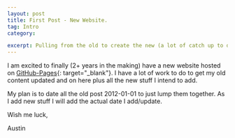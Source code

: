 ```yaml
---
layout: post
title: First Post - New Website.
tag: Intro
category:

excerpt: Pulling from the old to create the new (a lot of catch up to do).
---
```


I am excited to finally (2+ years in the making) have a new website hosted on [GitHub-Pages](https://pages.github.com/){: target="_blank"}. I have a lot of work to do to get my old content updated and  on here plus all the new stuff I intend to add. 

My plan is to date all the old post 2012-01-01 to just lump them together. As I add new stuff I will add the actual date I add/update.

Wish me luck,

Austin
